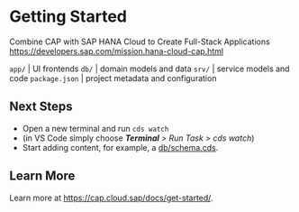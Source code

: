 # Getting Started

Combine CAP with SAP HANA Cloud to Create Full-Stack Applications     
https://developers.sap.com/mission.hana-cloud-cap.html

`app/`          | UI frontends
`db/`           | domain models and data
`srv/`          | service models and code
`package.json`  | project metadata and configuration

## Next Steps

- Open a new terminal and run `cds watch` 
- (in VS Code simply choose _**Terminal** > Run Task > cds watch_)
- Start adding content, for example, a [db/schema.cds](db/schema.cds).


## Learn More

Learn more at https://cap.cloud.sap/docs/get-started/.
